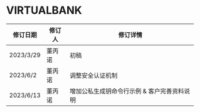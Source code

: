 # VIRTUALBANK

| 修订日期  | 修订人 | 修订详情         |
| --------- | ------ | ---------------- |
| 2023/3/29 | 董丙诺 | 初稿             |
| 2023/6/2  | 董丙诺 | 调整安全认证机制 |
| 2023/6/13  | 董丙诺 | 增加公私生成钥命令行示例 & 客户完善资料说明 |